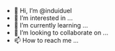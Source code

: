 - 👋 Hi, I’m @induiduel
- 👀 I’m interested in ...
- 🌱 I’m currently learning ...
- 💞️ I’m looking to collaborate on ...
- 📫 How to reach me ...

<!---
induiduel/induiduel is a ✨ special ✨ repository because its `README.md` (this file) appears on your GitHub profile.
You can click the Preview link to take a look at your changes.
--->
